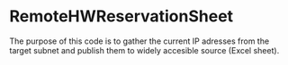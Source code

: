 
# RemoteHWReservationSheet
 
The purpose of this code is to gather the current IP adresses from the target subnet and publish them to widely accesible source (Excel sheet).
